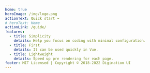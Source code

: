 ```yaml
---
home: true
heroImage: /img/logo.png
actionText: Quick start →
# heroText: Home
actionLink: /guide/
features:
  - title: Simplicity
    details: Help you focus on coding with minimal configuration.
  - title: First
    details: It can be used quickly in Vue.
  - title: Lightweight
    details: Speed up pre rendering for each page.
footer: MIT Licensed | Copyright © 2018-2022 Digination UI
---
```

